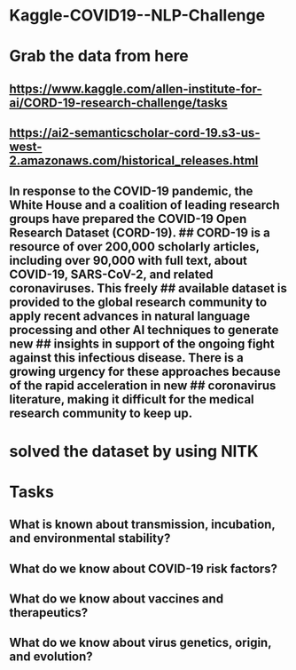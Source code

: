 # Kaggle-COVID19--NLP-Challenge

# Grab the data from here

## https://www.kaggle.com/allen-institute-for-ai/CORD-19-research-challenge/tasks
## https://ai2-semanticscholar-cord-19.s3-us-west-2.amazonaws.com/historical_releases.html

## In response to the COVID-19 pandemic, the White House and a coalition of leading research groups have prepared the COVID-19 Open Research Dataset (CORD-19). ## CORD-19 is a resource of over 200,000 scholarly articles, including over 90,000 with full text, about COVID-19, SARS-CoV-2, and related coronaviruses. This freely ## available dataset is provided to the global research community to apply recent advances in natural language processing and other AI techniques to generate new ## insights in support of the ongoing fight against this infectious disease. There is a growing urgency for these approaches because of the rapid acceleration in new ## coronavirus literature, making it difficult for the medical research community to keep up.
# solved the dataset by using NlTK

# Tasks
## What is known about transmission, incubation, and environmental stability?
## What do we know about COVID-19 risk factors?
## What do we know about vaccines and therapeutics?
## What do we know about virus genetics, origin, and evolution?




